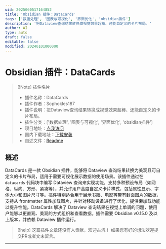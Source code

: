 ```yaml
---
uid: 2025060517164852
title: 'Obsidian 插件：DataCards'
tags: ['数据处理', '图表与可视化', '界面优化', 'obsidian插件']
description: '把Dataview查询结果转换成视觉效果超棒、还能自定义的卡片布局。'
author: AI
type: auto
draft: false
editable: false
modified: 20240101000000
---
```


# Obsidian 插件：DataCards

> [!Note] 插件名片
> - 插件名称：DataCards
> - 插件作者：Sophokles187
> - 插件说明：把Dataview查询结果转换成视觉效果超棒、还能自定义的卡片布局。
> - 插件分类：['数据处理', '图表与可视化', '界面优化', 'obsidian插件']
> - 项目地址：[点我访问](https://github.com/Sophokles187/data-cards)
> - 国内下载地址：[下载安装](https://pkmer.cn/products/plugin/pluginMarket/?data-cards)
> - 自述文件：[Readme](https://ghproxy.net/https://raw.githubusercontent.com/Sophokles187/data-cards/main/README.md)



## 概述

DataCards 是一款 Obsidian 插件，能够将 Dataview 查询结果转换为美观且可自定义的卡片布局，适用于需要可视化展示数据的使用场景。该插件通过在 `datacards` 代码块中编写 Dataview 查询来实现功能，支持多种预设布局（如网格、纵向、方形、紧凑等），并允许用户高度自定义卡片样式，包括属性显示、字体大小和图片尺寸等。插件特别适合用于展示书籍、电影等带有封面图片的数据，支持从 frontmatter 属性加载图片，并针对移动设备进行了优化，提供懒加载功能以提升性能。DataCards 解决了 Dataview 查询结果在视觉上单调的问题，使用户能够以更直观、美观的方式组织和查看数据。插件需要 Obsidian v0.15.0 及以上版本，并依赖 Dataview 插件运行。


> [!help] 
> 这篇插件文章还没有人贡献，欢迎占坑！
> 如果您有好的想法欢迎提交PR或者文末留言。
> 

---



